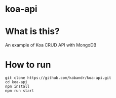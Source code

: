 # koa-api

# What is this?

An example of Koa CRUD API with MongoDB

# How to run 

````
git clone https://github.com/kabandr/koa-api.git
cd koa-api 
npm install
npm run start
````


